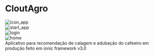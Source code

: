 # CloutAgro
![icon_app](https://user-images.githubusercontent.com/34218731/167319375-1480dd78-92a0-474a-a8df-87026c0c6021.jpeg)
<br>
![start_app](https://user-images.githubusercontent.com/34218731/167319492-9a41d667-02b0-4126-8a23-85bcba835414.jpeg)
<br>
![login](https://user-images.githubusercontent.com/34218731/167319491-00b4af8b-5651-44b3-b3b7-f189da7da2aa.jpeg)
<br>
![home](https://user-images.githubusercontent.com/34218731/167319489-d19733f3-0080-4777-b352-fdba72408420.jpeg)
<br>
Aplicativo para recomendação de calagem e adubação do cafeeiro em produção feito em ionic framework v3.0
